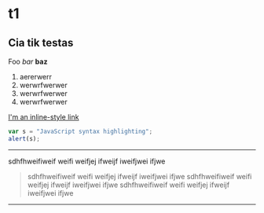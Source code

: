 # t1

## Cia tik testas

Foo *bar* **baz**

1. aererwerr
2. werwrfwerwer
3. werwrfwerwer
4. werwrfwerwer

[I'm an inline-style link](https://www.google.com)

```javascript
var s = "JavaScript syntax highlighting";
alert(s);
```

___
sdhfhweifiweif weifi weifjej ifweijf iweifjwei ifjwe
> sdhfhweifiweif weifi weifjej ifweijf iweifjwei ifjwe
> sdhfhweifiweif weifi weifjej ifweijf iweifjwei ifjwe
sdhfhweifiweif weifi weifjej ifweijf iweifjwei ifjwe
___

